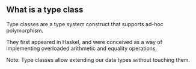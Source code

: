 ## What is a type class

Type classes are a type system construct that supports ad-hoc polymorphism.

They first appeared in Haskel, and were conceived as a way of implementing 
overloaded arithmetic and equality operations.

Note:
Type classes allow extending our data types without touching them.